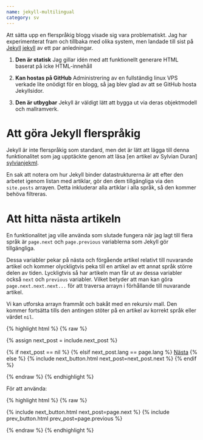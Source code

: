 ```yaml
---
name: jekyll-multilingual
category: sv
---
```


Att sätta upp en flerspråkig blogg visade sig vara problematiskt. Jag har
experimenterat fram och tillbaka med olika system, men landade till sist på
[Jekyll] [jekyll] av ett par anledningar.

1. **Den är statisk**
	Jag gillar idén med att funktionellt generare HTML
baserat på icke HTML-innehåll

2. **Kan hostas på GitHub**
	Administrering av en fullständig linux VPS verkade lite onödigt för en
blogg, så jag blev glad av att se GitHub hosta Jekyllsidor.

3. **Den är utbygbar**
	Jekyll är väldigt lätt att bygga ut via deras objektmodell och mallramverk.

Att göra Jekyll flerspråkig
===========================

Jekyll är inte flerspråkig som standard, men det är lätt att lägga till denna
funktionalitet som jag upptäckte genom att läsa [en artikel av Sylvian Duran]
[sylvianjekml].

En sak att notera om hur Jekyll binder datastrukturerna är att efter den arbetet
igenom listan med artiklar, gör den dem tillgängliga via den
`site.posts` arrayen. Detta inkluderar alla artiklar i alla språk, så den kommer
behöva filtreras.


Att hitta nästa artikeln
========================

En funktionalitet jag ville använda som slutade fungera när jag lagt till flera
språk är `page.next` och `page.previous` variablerna som Jekyll gör tillgängliga.

Dessa variabler pekar på nästa och förgående artikel relativt till nuvarande
artikel och kommer olyckligtvis peka till en artikel av ett annat språk större
delen av tiden. Lyckligtvis så har artikeln man får ut av dessa variabler också
`next` och `previous` variabler. Vilket betyder att man kan göra
`page.next.next.next...` för att traversa arrayn i förhållande till nuvarande
artikel.

Vi kan utforska arrayn frammåt och bakåt med en rekursiv mall. Den kommer fortsätta tills den antingen stöter på en artikel av korrekt språk eller värdet `nil`.

{% highlight html %}
{% raw %}

{% assign next_post = include.next_post %}

{% if next_post == nil %}
	<!-- Ingen nästa artikel -->
{% elsif next_post.lang == page.lang %}
	<a href="{{ next_post.url }}" >Nästa</a>
{% else %}
	{% include next_button.html next_post=next_post.next %}
{% endif %}

{% endraw %}
{% endhighlight %}

För att använda:

{% highlight html %}
{% raw %}

{% include next_button.html next_post=page.next %}
{% include prev_button.html prev_post=page.previous %}

{% endraw %}
{% endhighlight %}


[jekyll]: http://jekyllrb.com
[sylvianjekml]: https://sylvain.durand.tf/making-jekyll-multilingual/
